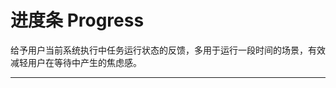 # 进度条 Progress

给予用户当前系统执行中任务运行状态的反馈，多用于运行一段时间的场景，有效减轻用户在等待中产生的焦虑感。

---

<script setup>
import ProgressBasicUse from "./component/progress-basic-use.md"
import ProgressStatus from "./component/progress-status.md"
import ProgressCircle from "./component/progress-circle.md"
import ProgressMini from "./component/progress-mini.md"
import ProgressSize from "./component/progress-size.md"
import ProgressGradient from "./component/progress-gradient.md"
import ProgressStep from "./component/progress-step.md"
import ProgressColor from "./component/progress-color.md"
import ProgressApi from "./component/progress-api.md"
</script>

<progress-basic-use />
<progress-status />
<progress-circle />
<progress-mini />
<progress-size />
<progress-gradient />
<progress-step />
<progress-color />
<progress-api />
